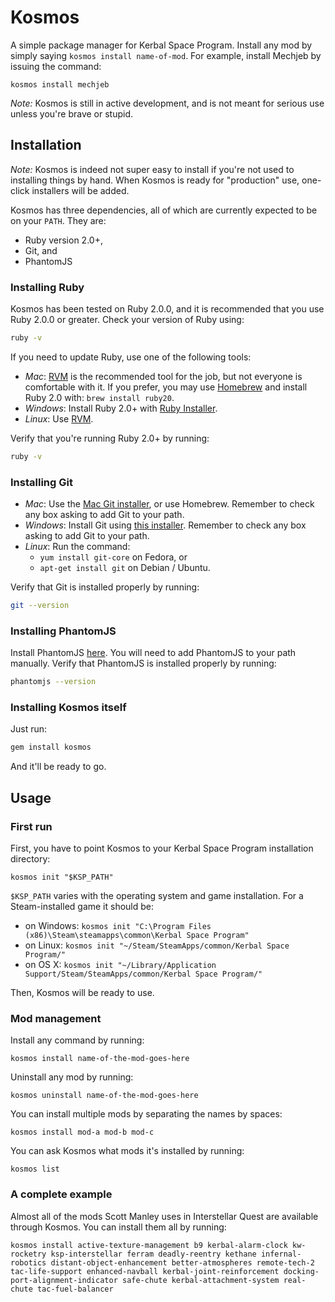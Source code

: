 # Kosmos

A simple package manager for Kerbal Space Program. Install any mod by simply
saying `kosmos install name-of-mod`. For example, install Mechjeb by issuing the
command:

```
kosmos install mechjeb
```

*Note:* Kosmos is still in active development, and is not meant for serious use
unless you're brave or stupid.

## Installation

*Note:* Kosmos is indeed not super easy to install if you're not used to
installing things by hand. When Kosmos is ready for "production" use, one-click
installers will be added.

Kosmos has three dependencies, all of which are currently expected to be on your
`PATH`. They are:

* Ruby version 2.0+,
* Git, and
* PhantomJS

### Installing Ruby

Kosmos has been tested on Ruby 2.0.0, and it is recommended that you use Ruby
2.0.0 or greater. Check your version of Ruby using:

```sh
ruby -v
```

If you need to update Ruby, use one of the following tools:

* *Mac*: [RVM](https://rvm.io/) is the recommended tool for the job, but not
  everyone is comfortable with it. If you prefer, you may use
  [Homebrew](http://brew.sh) and install Ruby 2.0 with: `brew install ruby20`.
* *Windows*: Install Ruby 2.0+ with [Ruby Installer](http://rubyinstaller.org/).
* *Linux*: Use [RVM](https://rvm.io/).

Verify that you're running Ruby 2.0+ by running:

```sh
ruby -v
```

### Installing Git

* *Mac*: Use the [Mac Git installer][mac-git], or use Homebrew. Remember to
  check any box asking to add Git to your path.
* *Windows*: Install Git using [this installer][win-git]. Remember to check any
  box asking to add Git to your path.
* *Linux*: Run the command:
  * `yum install git-core` on Fedora, or
  * `apt-get install git` on Debian / Ubuntu.

Verify that Git is installed properly by running:

```sh
git --version
```

### Installing PhantomJS

Install PhantomJS [here][phantom]. You will need to add PhantomJS to your path
manually. Verify that PhantomJS is installed properly by running:

```sh
phantomjs --version
```

### Installing Kosmos itself

Just run:

```sh
gem install kosmos
```

And it'll be ready to go.

## Usage

### First run

First, you have to point Kosmos to your Kerbal Space Program installation directory:

```
kosmos init "$KSP_PATH"
```
`$KSP_PATH` varies with the operating system and game installation.
For a Steam-installed game it should be:

* on Windows: `kosmos init "C:\Program Files (x86)\Steam\steamapps\common\Kerbal Space Program"`
* on Linux: `kosmos init "~/Steam/SteamApps/common/Kerbal Space Program/"`
* on OS X: `kosmos init "~/Library/Application Support/Steam/SteamApps/common/Kerbal Space Program/"`

Then, Kosmos will be ready to use.

### Mod management

Install any command by running:

```
kosmos install name-of-the-mod-goes-here
```

Uninstall any mod by running:

```
kosmos uninstall name-of-the-mod-goes-here
```

You can install multiple mods by separating the names by spaces:

```
kosmos install mod-a mod-b mod-c
```

You can ask Kosmos what mods it's installed by running:

```
kosmos list
```

### A complete example

Almost all of the mods Scott Manley uses in Interstellar Quest are available
through Kosmos. You can install them all by running:

```
kosmos install active-texture-management b9 kerbal-alarm-clock kw-rocketry ksp-interstellar ferram deadly-reentry kethane infernal-robotics distant-object-enhancement better-atmospheres remote-tech-2 tac-life-support enhanced-navball kerbal-joint-reinforcement docking-port-alignment-indicator safe-chute kerbal-attachment-system real-chute tac-fuel-balancer
```

[mac-git]: http://sourceforge.net/projects/git-osx-installer/
[win-git]: http://git-scm.com/download/win
[phantom]: http://phantomjs.org/download.html
